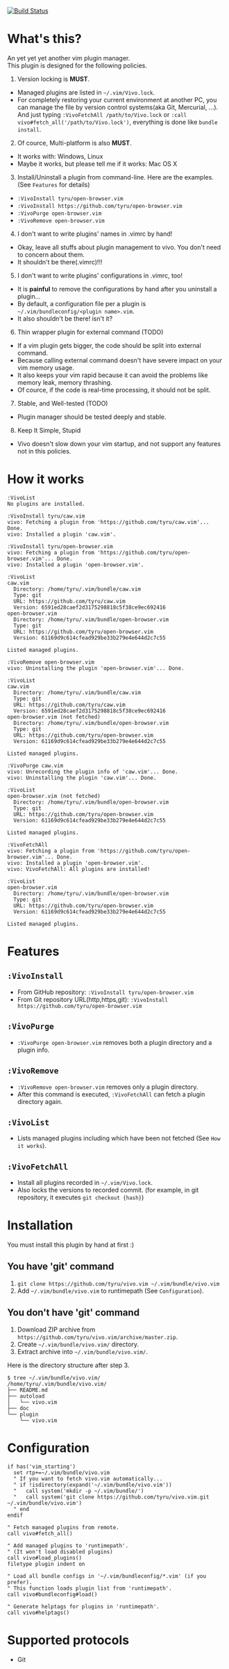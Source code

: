 [![Build Status](https://travis-ci.org/tyru/vivo.vim.svg?branch=master)](https://travis-ci.org/tyru/vivo.vim)

# What's this?

An yet yet yet another vim plugin manager.<br/>
This plugin is designed for the following policies.

1. Version locking is **MUST**.
  * Managed plugins are listed in `~/.vim/Vivo.lock`.
  * For completely restoring your current environment at another PC,
    you can manage the file by version control systems(aka Git, Mercurial, ...).
    And just typing `:VivoFetchAll /path/to/Vivo.lock` or `:call vivo#fetch_all('/path/to/Vivo.lock')`, everything is done like `bundle install`.
2. Of cource, Multi-platform is also **MUST**.
  * It works with: Windows, Linux
  * Maybe it works, but please tell me if it works: Mac OS X
3. Install/Uninstall a plugin from command-line. Here are the examples.
  (See `Features` for details)
  * `:VivoInstall tyru/open-browser.vim`
  * `:VivoInstall https://github.com/tyru/open-browser.vim`
  * `:VivoPurge open-browser.vim`
  * `:VivoRemove open-browser.vim`
4. I don't want to write plugins' names in .vimrc by hand!
  * Okay, leave all stuffs about plugin management to vivo.
    You don't need to concern about them.
  * It shouldn't be there(.vimrc)!!!
5. I don't want to write plugins' configurations in .vimrc, too!
  * It is **painful** to remove the configurations by hand after you uninstall a plugin...
  * By default, a configuration file per a plugin is `~/.vim/bundleconfig/<plugin name>.vim`.
  * It also shouldn't be there! isn't it?
6. Thin wrapper plugin for external command (TODO)
  * If a vim plugin gets bigger, the code should be split into external command.
  * Because calling external command doesn't have severe impact on your vim memory usage.
  * It also keeps your vim rapid because it can avoid the problems like memory leak, memory thrashing.
  * Of cource, if the code is real-time processing, it should not be split.
7. Stable, and Well-tested (TODO)
  * Plugin manager should be tested deeply and stable.
8. Keep It Simple, Stupid
  * Vivo doesn't slow down your vim startup, and not support any features not in this policies.


# How it works

```
:VivoList
No plugins are installed.

:VivoInstall tyru/caw.vim
vivo: Fetching a plugin from 'https://github.com/tyru/caw.vim'... Done.
vivo: Installed a plugin 'caw.vim'.

:VivoInstall tyru/open-browser.vim
vivo: Fetching a plugin from 'https://github.com/tyru/open-browser.vim'... Done.
vivo: Installed a plugin 'open-browser.vim'.

:VivoList
caw.vim
  Directory: /home/tyru/.vim/bundle/caw.vim
  Type: git
  URL: https://github.com/tyru/caw.vim
  Version: 6591ed28caef2d3175298818c5f38ce9ec692416
open-browser.vim
  Directory: /home/tyru/.vim/bundle/open-browser.vim
  Type: git
  URL: https://github.com/tyru/open-browser.vim
  Version: 61169d9c614cfead929be33b279e4e644d2c7c55

Listed managed plugins.

:VivoRemove open-browser.vim
vivo: Uninstalling the plugin 'open-browser.vim'... Done.

:VivoList
caw.vim
  Directory: /home/tyru/.vim/bundle/caw.vim
  Type: git
  URL: https://github.com/tyru/caw.vim
  Version: 6591ed28caef2d3175298818c5f38ce9ec692416
open-browser.vim (not fetched)
  Directory: /home/tyru/.vim/bundle/open-browser.vim
  Type: git
  URL: https://github.com/tyru/open-browser.vim
  Version: 61169d9c614cfead929be33b279e4e644d2c7c55

Listed managed plugins.

:VivoPurge caw.vim
vivo: Unrecording the plugin info of 'caw.vim'... Done.
vivo: Uninstalling the plugin 'caw.vim'... Done.

:VivoList
open-browser.vim (not fetched)
  Directory: /home/tyru/.vim/bundle/open-browser.vim
  Type: git
  URL: https://github.com/tyru/open-browser.vim
  Version: 61169d9c614cfead929be33b279e4e644d2c7c55

Listed managed plugins.

:VivoFetchAll
vivo: Fetching a plugin from 'https://github.com/tyru/open-browser.vim'... Done.
vivo: Installed a plugin 'open-browser.vim'.
vivo: VivoFetchAll: All plugins are installed!

:VivoList
open-browser.vim
  Directory: /home/tyru/.vim/bundle/open-browser.vim
  Type: git
  URL: https://github.com/tyru/open-browser.vim
  Version: 61169d9c614cfead929be33b279e4e644d2c7c55

Listed managed plugins.
```

# Features

## `:VivoInstall`

* From GitHub repository: `:VivoInstall tyru/open-browser.vim`
* From Git repository URL(http,https,git): `:VivoInstall https://github.com/tyru/open-browser.vim`

## `:VivoPurge`

* `:VivoPurge open-browser.vim` removes both a plugin directory and a plugin info.

## `:VivoRemove`

* `:VivoRemove open-browser.vim` removes only a plugin directory.
* After this command is executed, `:VivoFetchAll` can fetch a plugin directory again.

## `:VivoList`

* Lists managed plugins including which have been not fetched (See `How it works`).

## `:VivoFetchAll`

* Install all plugins recorded in `~/.vim/Vivo.lock`.
* Also locks the versions to recorded commit.
  (for example, in git repository, it executes `git checkout {hash}`)


# Installation

You must install this plugin by hand at first :)

## You have 'git' command

1. `git clone https://github.com/tyru/vivo.vim ~/.vim/bundle/vivo.vim`
2. Add `~/.vim/bundle/vivo.vim` to runtimepath (See `Configuration`).

## You don't have 'git' command

1. Download ZIP archive from `https://github.com/tyru/vivo.vim/archive/master.zip`.
2. Create `~/.vim/bundle/vivo.vim/` directory.
3. Extract archive into `~/.vim/bundle/vivo.vim/`.

Here is the directory structure after step 3.

```
$ tree ~/.vim/bundle/vivo.vim/
/home/tyru/.vim/bundle/vivo.vim/
├── README.md
├── autoload
│   └── vivo.vim
├── doc
└── plugin
    └── vivo.vim
```


# Configuration

```viml
if has('vim_starting')
  set rtp+=~/.vim/bundle/vivo.vim
  " If you want to fetch vivo.vim automatically...
  " if !isdirectory(expand('~/.vim/bundle/vivo.vim'))
  "   call system('mkdir -p ~/.vim/bundle/')
  "   call system('git clone https://github.com/tyru/vivo.vim.git ~/.vim/bundle/vivo.vim')
  " end
endif

" Fetch managed plugins from remote.
call vivo#fetch_all()

" Add managed plugins to 'runtimepath'.
" (It won't load disabled plugins)
call vivo#load_plugins()
filetype plugin indent on

" Load all bundle configs in '~/.vim/bundleconfig/*.vim' (if you prefer).
" This function loads plugin list from 'runtimepath'.
call vivo#bundleconfig#load()

" Generate helptags for plugins in 'runtimepath'.
call vivo#helptags()
```


# Supported protocols

* Git

